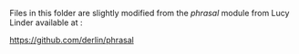 Files in this folder are slightly modified from the *phrasal* module from Lucy Linder available at :

https://github.com/derlin/phrasal
